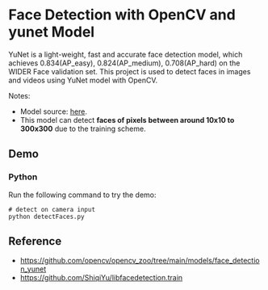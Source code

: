# Face Detection with OpenCV and yunet Model

YuNet is a light-weight, fast and accurate face detection model, which achieves 0.834(AP_easy), 0.824(AP_medium), 0.708(AP_hard) on the WIDER Face validation set. This project is used to detect faces in images and videos using YuNet model with OpenCV.

Notes:

- Model source: [here](https://github.com/Micahget/IITGN_SRIP_Projects/blob/main/face_detection_yunet/face_detection_yunet_2023mar_int8.onnx).
- This model can detect **faces of pixels between around 10x10 to 300x300** due to the training scheme.

## Demo

### Python

Run the following command to try the demo:

```shell
# detect on camera input
python detectFaces.py

```

## Reference

- <https://github.com/opencv/opencv_zoo/tree/main/models/face_detection_yunet>
- <https://github.com/ShiqiYu/libfacedetection.train>
